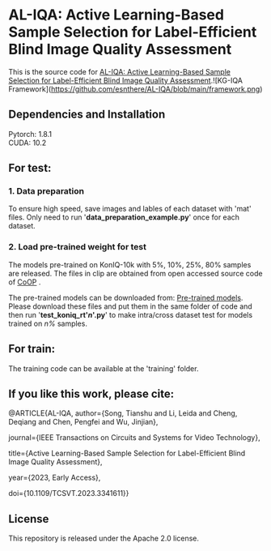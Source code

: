 # AL-IQA: Active Learning-Based Sample Selection for Label-Efficient Blind Image Quality Assessment
This is the source code for [AL-IQA: Active Learning-Based Sample Selection for Label-Efficient Blind Image Quality Assessment]([https://ieeexplore.ieee.org/document/10003665](https://ieeexplore.ieee.org/document/10355923)).![KG-IQA Framework](https://github.com/esnthere/AL-IQA/blob/main/framework.png)

## Dependencies and Installation
Pytorch: 1.8.1  
CUDA: 10.2  

## For test:
### 1. Data preparation  
   To ensure high speed, save images and lables of each dataset with 'mat' files. Only need to run '**data_preparation_example.py**' once for each dataset.
   
### 2. Load pre-trained weight for test  
   The models pre-trained on KonIQ-10k with 5%, 10%, 25%, 80% samples are released. The files in clip are obtained from open accessed source code of [CoOP]([https://github.com/facebookresearch/deit](https://github.com/KaiyangZhou/CoOp)) . 
   
   The pre-trained models can be downloaded from: [Pre-trained models](https://pan.baidu.com/s/111iPWcQ7baaC5b771ZQ3Aw?pwd=j7pq). Please download these files and put them in the same folder of code and then run '**test_koniq_rt'*n*'.py**' to make intra/cross dataset test for models trained on *n%* samples.
   
   
## For train:  
The training code can be available at the 'training' folder.


## If you like this work, please cite:

@ARTICLE{AL-IQA,
  author={Song, Tianshu and Li, Leida and Cheng, Deqiang and Chen, Pengfei and Wu, Jinjian},
  
  journal={IEEE Transactions on Circuits and Systems for Video Technology}, 
  
  title={Active Learning-Based Sample Selection for Label-Efficient Blind Image Quality Assessment}, 
  
  year={2023, Early Access},  
  
  doi={10.1109/TCSVT.2023.3341611}}

  
## License
This repository is released under the Apache 2.0 license. 
